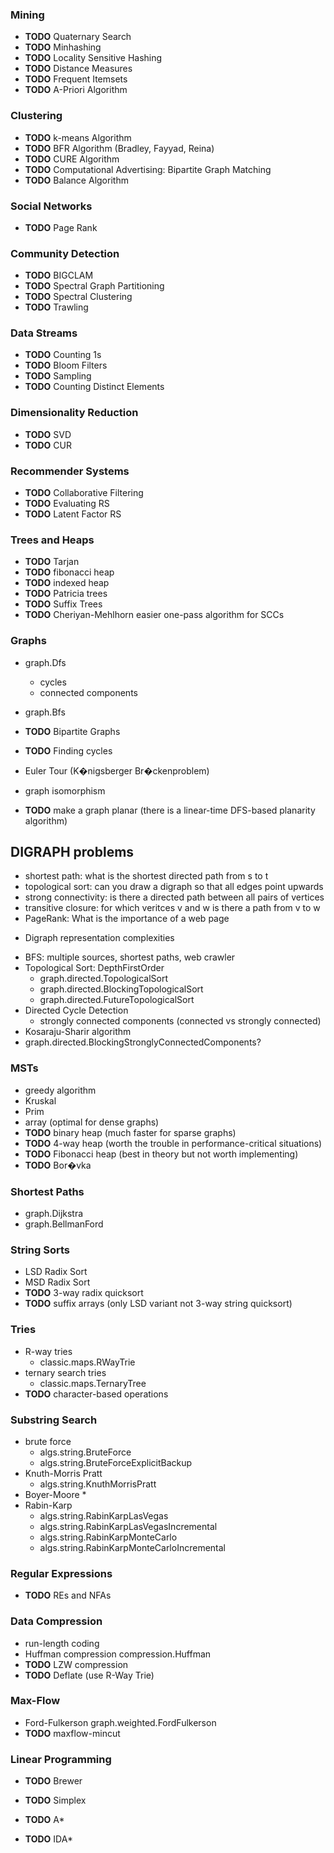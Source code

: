 ### Mining
* **TODO** Quaternary Search 
* **TODO** Minhashing
* **TODO** Locality Sensitive Hashing
* **TODO** Distance Measures
* **TODO** Frequent Itemsets
* **TODO** A-Priori Algorithm 

### Clustering
* **TODO** k-means Algorithm
* **TODO** BFR Algorithm (Bradley, Fayyad, Reina)
* **TODO** CURE Algorithm
* **TODO** Computational Advertising: Bipartite Graph Matching
* **TODO** Balance Algorithm

### Social Networks
* **TODO** Page Rank

### Community Detection
* **TODO** BIGCLAM
* **TODO** Spectral Graph Partitioning
* **TODO** Spectral Clustering
* **TODO** Trawling

### Data Streams
* **TODO** Counting 1s
* **TODO** Bloom Filters
* **TODO** Sampling
* **TODO** Counting Distinct Elements

### Dimensionality Reduction
* **TODO** SVD
* **TODO** CUR

### Recommender Systems
* **TODO** Collaborative Filtering
* **TODO** Evaluating RS
* **TODO** Latent Factor RS

### Trees and Heaps

* **TODO** Tarjan                       
* **TODO** fibonacci heap               
* **TODO** indexed heap
* **TODO** Patricia trees               
* **TODO** Suffix Trees                 
* **TODO** Cheriyan-Mehlhorn easier one-pass algorithm for SCCs 

### Graphs 

* graph.Dfs
  * cycles
  * connected components
* graph.Bfs
    
* **TODO** Bipartite Graphs                                                                
* **TODO** Finding cycles                                                                  
 * Euler Tour (K�nigsberger Br�ckenproblem)
 * graph isomorphism 
* **TODO** make a graph planar (there is a linear-time DFS-based planarity algorithm)      

## DIGRAPH problems
- shortest path: what is the shortest directed path from s to t
- topological sort: can you draw a digraph so that all edges point upwards
- strong connectivity: is there a directed path between all pairs of vertices    
- transitive closure: for which veritces v and w is there a path from v to w 
- PageRank: What is the importance of a web page
+ Digraph representation complexities
* BFS: multiple sources, shortest paths, web crawler
* Topological Sort: DepthFirstOrder
  * graph.directed.TopologicalSort
  * graph.directed.BlockingTopologicalSort
  * graph.directed.FutureTopologicalSort
* Directed Cycle Detection
  * strongly connected components (connected vs strongly connected)
* Kosaraju-Sharir algorithm
* graph.directed.BlockingStronglyConnectedComponents?

### MSTs
* greedy algorithm
 * Kruskal
 * Prim
 *  array (optimal for dense graphs)
* **TODO** binary heap (much faster for sparse graphs)
* **TODO** 4-way heap (worth the trouble in performance-critical situations)
* **TODO** Fibonacci heap (best in theory but not worth implementing)
* **TODO** Bor�vka                      

### Shortest Paths
* graph.Dijkstra
* graph.BellmanFord

### String Sorts
* LSD Radix Sort
* MSD Radix Sort
* **TODO** 3-way radix quicksort          
* **TODO** suffix arrays (only LSD variant not 3-way string quicksort)

### Tries
* R-way tries
  * classic.maps.RWayTrie
* ternary search tries
  * classic.maps.TernaryTree
* **TODO** character-based operations    

### Substring Search
* brute force
  * algs.string.BruteForce
  * algs.string.BruteForceExplicitBackup
* Knuth-Morris Pratt
  * algs.string.KnuthMorrisPratt
* Boyer-Moore                     *
* Rabin-Karp
  * algs.string.RabinKarpLasVegas
  * algs.string.RabinKarpLasVegasIncremental
  * algs.string.RabinKarpMonteCarlo
  * algs.string.RabinKarpMonteCarloIncremental

### Regular Expressions
* **TODO** REs and NFAs                    

### Data Compression
* run-length coding
* Huffman compression
    compression.Huffman
* **TODO** LZW compression                 
* **TODO** Deflate (use R-Way Trie)

### Max-Flow
* Ford-Fulkerson
      graph.weighted.FordFulkerson
* **TODO** maxflow-mincut                  

### Linear Programming
* **TODO** Brewer                          
* **TODO** Simplex                         

* **TODO** A*
* **TODO** IDA*

